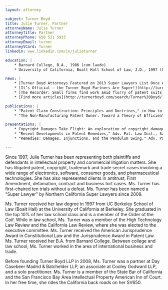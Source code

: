 ```yaml
---
layout: attorney

subject: Turner Boyd
title: Julie Turner, Partner
attorneyName: Julie Turner
attorneyTitle: Partner
attorneyPhone: 650 521 5933
attorneyEmail: turner
attorneyVCard: Turner
linkedin: www.linkedin.com/in/julieturner

education: |
	* Barnard College, B.A., 1986 (cum laude)
	* University of California, Boalt Hall School of Law, J.D., 1997 (Order of the Coif)

news: |
	* [Turner Boyd Attorneys Featured on 2013 Super Lawyers List Once Again!](http://turnerboyd.com/turner-boyd-attorneys-featured-on-2013-super-lawyers-list-once-again/)
	* [It’s Official — the Turner Boyd Partners Are Super!](http://turnerboyd.com/it%e2%80%99s-official-%e2%80%94-the-turner-boyd-partners-are-super-lawyers/)
	* [The Recorder: Small firms find work amid flurry of patent suits](http://turnerboyd.com/2011-05-09recorder/)
	* [Find more articles](http://turnerboyd.com/search/Turner%20Boyd/?s=turner&cat=9) about Julie Turner.

publications: |
	* "Patent Claim Construction: Principles and Doctrines," in How to Prepare &amp; Conduct Markman Hearings 2007, Practicing Law Institute, "The Risks to Corporations from Employees' Online Piracy," in Building and Enforcing Intellectual Property Value: An International Guide for the Boardroom (Globe White Page), 2003 (with R. Galvin and A. Ortel)
	* "The Non-Manufacturing Patent Owner: Toward a Theory of Efficient Infringement," 86 Calif. L. Rev. 179 (1998)

presentations: |
	* Copyright Damages Take Flight: An exploration of copyright damages in the wake of Oracle v. SAP and Mattel v. MGA, San Francisco Bay Area Intellectual Property Inn of Court (April 2011).
	* "Recent Developments in Patent Remedies," Adv. Pat. Law Inst., Santa Clara (2008).
	* "Remedies: Damages, Injunctions, and the Pendulum Swing," Adv. Pat. Law Inst., San Jose (2007).

---
```


Since 1997, Julie Turner has been representing both plaintiffs and defendants in intellectual property and commercial litigation matters. She has litigated patent, copyright, trademark and trade secret cases involving a wide range of electronics, software, consumer goods, and pharmaceutical technologies. She has also represented clients in antitrust, First Amendment, defamation, contract and business tort cases. Ms. Turner has first-chaired ten trials without a defeat. Ms. Turner has been named a "Super Lawyer" by Northern California Super Lawyers since 2009.

Ms. Turner received her law degree in 1997 from UC Berkeley School of Law (Boalt Hall) at the University of California at Berkeley. She graduated in the top 10% of her law school class and is a member of the Order of the Coif. While in law school, Ms. Turner was a member of the High Technology Law Review and the California Law Review, where she was elected to the executive committee. Ms. Turner received the American Jurisprudence Award in Constitutional Law and the Jurisprudence Award in Patent Law. Ms. Turner received her B.A. from Barnard College. Between college and law school, Ms. Turner worked in the area of international business and trade.

Before founding Turner Boyd LLP in 2008, Ms. Turner was a partner at Day Casebeer Madrid &amp; Batchelder LLP, an associate at Cooley Godward LLP, and a solo practitioner. Ms. Turner is a member of the State Bar of California and the San Francisco Bay Area Intellectual Property American Inn of Court. In her free time, she rides the California back roads on her SV650.

